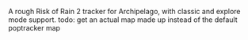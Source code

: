 A rough Risk of Rain 2 tracker for Archipelago, with classic and explore mode support.
 todo: get an actual map made up instead of the default poptracker map